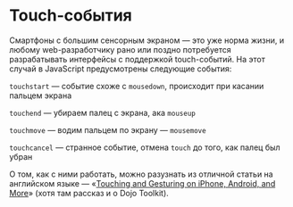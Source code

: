 # Touch-события

Смартфоны с большим сенсорным экраном — это уже норма жизни, и любому web-разработчику рано или поздно потребуется разрабатывать интерфейсы с поддержкой touch-событий. На этот случай в JavaScript предусмотрены следующие события:

`touchstart` — событие схоже с `mousedown`, происходит при касании пальцем экрана

`touchend` — убираем палец с экрана, ака `mouseup`

`touchmove` — водим пальцем по экрану — `mousemove`

`touchcancel` — странное событие, отмена `touch` до того, как палец был убран

О том, как с ними работать, можно разузнать из отличной статьи на английском языке — «[Touching and Gesturing on iPhone, Android, and More](https://www.sitepen.com/blog/touching-and-gesturing-on-iphone-android-and-more)» (хотя там рассказ и о Dojo Toolkit).

